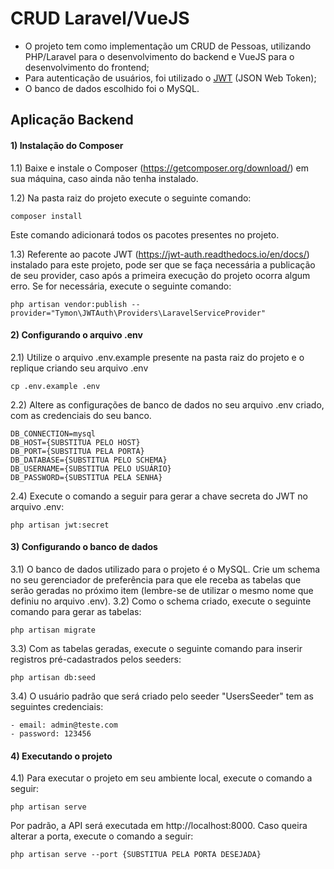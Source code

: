 # CRUD Laravel/VueJS

- O projeto tem como implementação um CRUD de Pessoas, utilizando PHP/Laravel para o desenvolvimento do backend e VueJS para o desenvolvimento do frontend;
- Para autenticação de usuários, foi utilizado o [JWT](https://jwt.io/) (JSON Web Token);
- O banco de dados escolhido foi o MySQL.

## Aplicação Backend

#### 1) Instalação do Composer

1.1) Baixe e instale o Composer (https://getcomposer.org/download/) em sua máquina, caso ainda não tenha instalado.

1.2) Na pasta raiz do projeto execute o seguinte comando:
    
    composer install
   
Este comando adicionará todos os pacotes presentes no projeto.

1.3) Referente ao pacote JWT (https://jwt-auth.readthedocs.io/en/docs/) instalado para este projeto, pode ser que se faça necessária a publicação de seu provider, caso após a primeira execução do projeto ocorra algum erro. Se for necessária, execute o seguinte comando:

    php artisan vendor:publish --provider="Tymon\JWTAuth\Providers\LaravelServiceProvider"
    
#### 2) Configurando o arquivo .env

2.1) Utilize o arquivo .env.example presente na pasta raiz do projeto e o replique criando seu arquivo .env

    cp .env.example .env
    
2.2) Altere as configurações de banco de dados no seu arquivo .env criado, com as credenciais do seu banco.

    DB_CONNECTION=mysql
    DB_HOST={SUBSTITUA PELO HOST}
    DB_PORT={SUBSTITUA PELA PORTA}
    DB_DATABASE={SUBSTITUA PELO SCHEMA}
    DB_USERNAME={SUBSTITUA PELO USUÁRIO}
    DB_PASSWORD={SUBSTITUA PELA SENHA}
    
2.4) Execute o comando a seguir para gerar a chave secreta do JWT no arquivo .env:
        
    php artisan jwt:secret
    
#### 3) Configurando o banco de dados

3.1) O banco de dados utilizado para o projeto é o MySQL. Crie um schema no seu gerenciador de preferência para que ele receba as tabelas que serão geradas no próximo item (lembre-se de utilizar o mesmo nome que definiu no arquivo .env).
3.2) Como o schema criado, execute o seguinte comando para gerar as tabelas:

    php artisan migrate
    
3.3) Com as tabelas geradas, execute o seguinte comando para inserir registros pré-cadastrados pelos seeders:

    php artisan db:seed
    
3.4) O usuário padrão que será criado pelo seeder "UsersSeeder" tem as seguintes credenciais:
    
    - email: admin@teste.com
    - password: 123456
    
#### 4) Executando o projeto

4.1) Para executar o projeto em seu ambiente local, execute o comando a seguir:

    php artisan serve
    
Por padrão, a API será executada em http://localhost:8000. Caso queira alterar a porta, execute o comando a seguir:

    php artisan serve --port {SUBSTITUA PELA PORTA DESEJADA}
